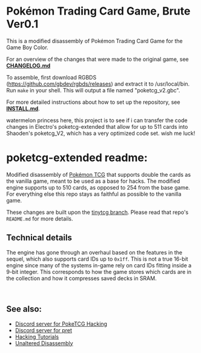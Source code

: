 # Pokémon Trading Card Game, Brute Ver0.1

This is a modified disassembly of Pokémon Trading Card Game for the Game Boy Color.

For an overview of the changes that were made to the original game, see [**CHANGELOG.md**](CHANGELOG.md)

To assemble, first download RGBDS (https://github.com/gbdev/rgbds/releases) and extract it to /usr/local/bin.
Run `make` in your shell. This will output a file named "poketcg_v2.gbc".

For more detailed instructions about how to set up the repository, see [**INSTALL.md**](INSTALL.md).

watermelon princess here, this project is to see if i can transfer the code changes in Electro's poketcg-extended that allow
for up to 511 cards into Shaoden's poketcg_V2, which has a very optimized code set. wish me luck!

# poketcg-extended readme:

Modified disassembly of [Pokémon TCG](https://github.com/pret/poketcg) that supports double the cards as the vanilla game, meant to be used as a base for hacks. The modified engine supports up to 510 cards, as opposed to 254 from the base game. For everything else this repo stays as faithful as possible to the vanilla game.

These changes are built upon the [tinytcg branch](https://github.com/ElectroDeoxys/poketcg/tree/tinytcg). Please read that repo's `README.md` for more details.

## Technical details

The engine has gone through an overhaul based on the features in the sequel, which also supports card IDs up to `0x1ff`. This is not a true 16-bit engine since many of the systems in-game rely on card IDs fitting inside a 9-bit integer. This corresponds to how the game stores which cards are in the collection and how it compresses saved decks in SRAM.

<br/>

## See also:
- [Discord server for PokeTCG Hacking]
- [Discord server for pret]
- [Hacking Tutorials]
- [Unaltered Disassembly]

[Discord server for PokeTCG Hacking]: https://discord.gg/K2kfTx2xRf
[Discord server for pret]: https://discord.gg/d5dubZ3
[Hacking Tutorials]: https://github.com/pret/poketcg/wiki/Tutorials
[Unaltered Disassembly]: https://github.com/pret/poketcg
